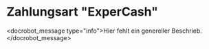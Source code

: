 # Zahlungsart "ExperCash"

<docrobot_message type="info">Hier fehlt ein genereller Beschrieb.</docrobot_message>